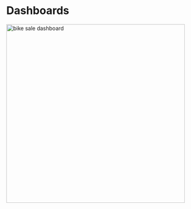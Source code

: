 # Dashboards

<img width="469" alt="bike sale dashboard" src="https://github.com/user-attachments/assets/7cc6dd03-c176-483c-85c8-d19ce5cac5c4" />
